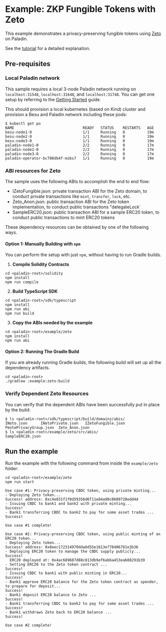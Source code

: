 # Example: ZKP Fungible Tokens with Zeto

This example demonstrates a privacy-preserving fungible tokens using [Zeto](https://github.com/hyperledger-labs/zeto) on Paladin.

See the [tutorial](https://lf-decentralized-trust-labs.github.io/paladin/head/tutorials/zkp-cbdc/) for a detailed explanation.

## Pre-requisites

### Local Paladin network

This sample requires a local 3-node Paladin network running on `localhost:31548`, `localhost:31648`, and `localhost:31748`. You can get one setup by referring to the [Getting Started](https://lf-decentralized-trust-labs.github.io/paladin/head/getting-started/installation/) guide.

This should provision a local kubernetes (based on Kind) cluster and provision a Besu and Paladin network including these pods:

```shell
$ kubectl get po
NAME                               READY   STATUS    RESTARTS   AGE
besu-node1-0                       1/1     Running   0          19m
besu-node2-0                       1/1     Running   0          19m
besu-node3-0                       1/1     Running   0          19m
paladin-node1-0                    2/2     Running   0          17m
paladin-node2-0                    2/2     Running   0          17m
paladin-node3-0                    2/2     Running   0          17m
paladin-operator-bc788db4f-mzbs7   1/1     Running   0          19m
```

### ABI resources for Zeto

The sample uses the following ABIs to accomplish the end to end flow:

- IZetoFungible.json: private transaction ABI for the Zeto domain, to conduct private transactions like `mint`, `transfer`, `lock`, etc.
- Zeto_Anon.json: public transaction ABI for the Zeto token implementation, to conduct public transactions "delegateLock`
- SampleERC20.json: public transaction ABI for a sample ERC20 token, to conduct public transactions to mint ERC20 tokens

These dependency resources can be obtained by one of the following ways.

#### Option 1: Manually Building with `npm`

You can perform the setup with just `npm`, without having to run Gradle builds.

1. **Compile Solidity Contracts**

```shell
cd <paladin-root>/solidity
npm install
npm run compile
```

2. **Build TypeScript SDK**

```shell
cd <paladin-root>/sdk/typescript
npm install
npm run abi
npm run build
```

3. **Copy the ABIs needed by the example**

```shell
cd <paladin-root>/example/zeto
npm install
npm run abi
```

#### Option 2: Running The Gradle Build

If you are already running Gradle builds, the following build will set up all the dependency artifacts.

```shell
cd <paladin-root>
./gradlew :example:zeto:build
```

### Verify Dependent Zeto Resources

You can verify that the dependent ABIs have been successfully put in place by the build:

```shell
$ ls <paladin-root>/sdk/typescript/build/domains/abis/
INoto.json		INotoPrivate.json	IZetoFungible.json	PentePrivacyGroup.json	Zeto_Anon.json
$ ls <paladin-root>/example/zeto/src/abis/
SampleERC20.json
```

## Run the example

Run the example with the following command from inside the `example/zeto` folder:

```shell
cd <paladin-root>/example/zeto
npm run start

Use case #1: Privacy-preserving CBDC token, using private minting...
- Deploying Zeto token...
Success! address: 0xc4e831f1f0d59356d6f11e84a90c0609720edd4d
- Issuing CBDC to bank1 and bank2 with private minting...
Success!
- Bank1 transferring CBDC to bank2 to pay for some asset trades ...
Success!

Use case #1 complete!

Use case #2: Privacy-preserving CBDC token, using public minting of an ERC20 token...
- Deploying Zeto token...
Success! address: 0x8eec172314970dda6d55e1613e778406781e3b36
- Deploying ERC20 token to manage the CBDC supply publicly...
Success!
  ERC20 deployed at: 0x4ac689607d88c813db9ef6ab6a453eab88291b39
- Setting ERC20 to the Zeto token contract ...
Success!
- Issuing CBDC to bank1 with public minting in ERC20...
Success!
- Bank1 approve ERC20 balance for the Zeto token contract as spender, to prepare for deposit...
Success!
- Bank1 deposit ERC20 balance to Zeto ...
Success!
- Bank1 transferring CBDC to bank2 to pay for some asset trades ...
Success!
- Bank1 withdraws Zeto back to ERC20 balance ...
Success!

Use case #2 complete!
```
